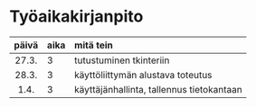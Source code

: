 # Työaikakirjanpito

| päivä | aika | mitä tein  |
| :----:|:-----| :-----|
| 27.3. | 3    | tutustuminen tkinteriin |
| 28.3. | 3    | käyttöliittymän alustava toteutus |
| 1.4. | 3    | käyttäjänhallinta, tallennus tietokantaan |
